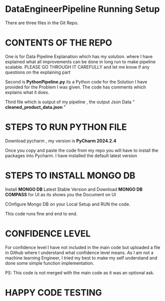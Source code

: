 # DataEngineerPipeline Running Setup


There are three files in the Git Repo.

# CONTENTS OF THE REPO

One is for Data Pipeline Explanation which has my solution. where I have explained what all improvements can be done in long run to make pipeline scalable.
PLEASE GO THROUGH IT CAREFULLY and let me know if any questions on the explaining part

Second is **PythonPipeline.py** its a Python code for the Solution I have provided for the Problem I was given. 
The code has comments which explains what it does.

Third file which is output of my pipeline , the output Json Data " **cleaned_product_data.json** "

# STEPS TO RUN PYTHON FILE

Download pycharm , my version is **PyCharm 2024.2.4**

Once you copy and paste the code from my repo you will have to install the packages into Pycharm.
I have installed the default latest version


 # STEPS TO INSTALL MONGO DB

Install **MONGO DB** Latest Stable Version and Download **MONGO DB COMPASS** for UI as its shows you the Document on UI

COnfigure Mongo DB on your Local Setup and RUN the code.

This code runs fine and end to end.

# CONFIDENCE LEVEL

For confidence level I have not included in the main code but uploaded a file in Github where I understand what confidence level means. As I am not a machine learning Engineer, I tried my best to make my self understand and done some simple function implementation.

PS: This code is not  merged with the main code as it was an optional ask.

# HAPPY CODE TESTING



